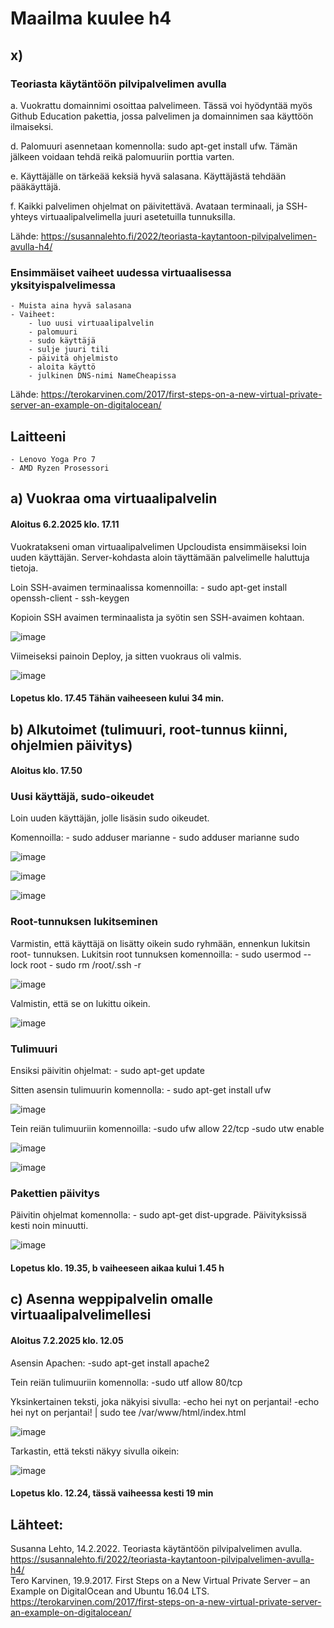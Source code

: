# Maailma kuulee h4

## x)

### Teoriasta käytäntöön pilvipalvelimen avulla

a. Vuokrattu domainnimi osoittaa palvelimeen. Tässä voi hyödyntää myös Github Education pakettia, jossa palvelimen ja domainnimen saa käyttöön ilmaiseksi.

d. Palomuuri asennetaan komennolla: sudo apt-get install ufw. Tämän jälkeen voidaan tehdä reikä palomuuriin porttia varten.

e. Käyttäjälle on tärkeää keksiä hyvä salasana. Käyttäjästä tehdään pääkäyttäjä. 

f. Kaikki palvelimen ohjelmat on päivitettävä. Avataan terminaali, ja SSH- yhteys virtuaalipalvelimella juuri asetetuilla tunnuksilla. 

Lähde: https://susannalehto.fi/2022/teoriasta-kaytantoon-pilvipalvelimen-avulla-h4/  

### Ensimmäiset vaiheet uudessa virtuaalisessa yksityispalvelimessa

    - Muista aina hyvä salasana
    - Vaiheet:
        - luo uusi virtuaalipalvelin
        - palomuuri
        - sudo käyttäjä
        - sulje juuri tili
        - päivitä ohjelmisto
        - aloita käyttö
        - julkinen DNS-nimi NameCheapissa
 
Lähde: https://terokarvinen.com/2017/first-steps-on-a-new-virtual-private-server-an-example-on-digitalocean/

## Laitteeni 
    - Lenovo Yoga Pro 7
    - AMD Ryzen Prosessori

## a) Vuokraa oma virtuaalipalvelin

#### Aloitus 6.2.2025 klo. 17.11 

Vuokratakseni oman virtuaalipalvelimen Upcloudista ensimmäiseksi loin uuden käyttäjän. Server-kohdasta aloin täyttämään palvelimelle haluttuja tietoja.

Loin SSH-avaimen terminaalissa komennoilla:
    - sudo apt-get install openssh-client
    - ssh-keygen
   
Kopioin SSH avaimen terminaalista ja syötin sen SSH-avaimen kohtaan. 

![image](https://github.com/user-attachments/assets/d93d4656-596e-41a6-9606-8be6ec5d7b42)

Viimeiseksi painoin Deploy, ja sitten vuokraus oli valmis.  

![image](https://github.com/user-attachments/assets/676c1e7f-6bc1-45f0-9ebb-6ca7c0251d58)

#### Lopetus klo. 17.45 Tähän vaiheeseen kului 34 min.

## b) Alkutoimet (tulimuuri, root-tunnus kiinni, ohjelmien päivitys)

#### Aloitus klo. 17.50

### Uusi käyttäjä, sudo-oikeudet

Loin uuden käyttäjän, jolle lisäsin sudo oikeudet. 

Komennoilla: 
    - sudo adduser marianne
    - sudo adduser marianne sudo

![image](https://github.com/user-attachments/assets/a497e63f-7f70-45dc-8caa-f17a70ab9f6e)

![image](https://github.com/user-attachments/assets/7b0d82a2-aee1-48a6-a5f7-6dd5aa813550)

![image](https://github.com/user-attachments/assets/dc1a74dc-cebf-414b-8ac4-fd2975975f18)

### Root-tunnuksen lukitseminen

Varmistin, että käyttäjä on lisätty oikein sudo ryhmään, ennenkun lukitsin root- tunnuksen.
Lukitsin root tunnuksen komennoilla: 
    - sudo usermod --lock root
    - sudo rm /root/.ssh -r

![image](https://github.com/user-attachments/assets/c847e4e1-9400-430f-a04b-2bcb277c22aa)

Valmistin, että se on lukittu oikein. 

![image](https://github.com/user-attachments/assets/7259eb36-3689-4b3b-99a5-7eb8e0150f56)

### Tulimuuri

Ensiksi päivitin ohjelmat:
    - sudo apt-get update
    
Sitten asensin tulimuurin komennolla:
    - sudo apt-get install ufw

![image](https://github.com/user-attachments/assets/8b70d0bc-a8df-4d35-a55f-531ec219b090)

Tein reiän tulimuuriin komennoilla: 
    -sudo ufw allow 22/tcp
    -sudo utw enable
    
![image](https://github.com/user-attachments/assets/4e719d10-907d-4731-bc44-adf41d20183f)

![image](https://github.com/user-attachments/assets/f58296a0-0907-43ae-81cc-5606db3dff8f)

### Pakettien päivitys 

Päivitin ohjelmat komennolla:
    - sudo apt-get dist-upgrade. 
Päivityksissä kesti noin minuutti. 

![image](https://github.com/user-attachments/assets/ca8d9b44-e997-4541-83a4-e2ad4d953b34)

#### Lopetus klo. 19.35, b vaiheeseen aikaa kului 1.45 h

## c) Asenna weppipalvelin omalle virtuaalipalvelimellesi

#### Aloitus 7.2.2025 klo. 12.05 

Asensin Apachen: 
    -sudo apt-get install apache2
    
Tein reiän tulimuuriin komennolla: 
    -sudo utf allow 80/tcp
    
Yksinkertainen teksti, joka näkyisi sivulla: 
    -echo hei nyt on perjantai!
    -echo hei nyt on perjantai! | sudo tee /var/www/html/index.html

![image](https://github.com/user-attachments/assets/f5ce7d81-76ee-4db0-91fb-289b17dc2292)

Tarkastin, että teksti näkyy sivulla oikein: 

![image](https://github.com/user-attachments/assets/7f8b784b-cb42-4636-8635-5ad1017974f6)

#### Lopetus klo. 12.24, tässä vaiheessa kesti 19 min

## Lähteet: 
Susanna Lehto, 14.2.2022. Teoriasta käytäntöön pilvipalvelimen avulla. https://susannalehto.fi/2022/teoriasta-kaytantoon-pilvipalvelimen-avulla-h4/      
Tero Karvinen, 19.9.2017. First Steps on a New Virtual Private Server – an Example on DigitalOcean and Ubuntu 16.04 LTS.    https://terokarvinen.com/2017/first-steps-on-a-new-virtual-private-server-an-example-on-digitalocean/  
